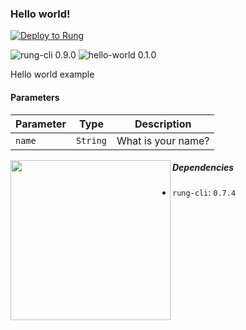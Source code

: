 ### Hello world!



[![Deploy to Rung](https://i.imgur.com/uijt57R.png)](https://app.rung.com.br/integration/hello-world/customize)

![rung-cli 0.9.0](https://img.shields.io/badge/rung--cli-0.9.0-blue.svg?style=flat-square)
![hello-world 0.1.0](https://img.shields.io/badge/hello--world-0.1.0-green.svg?style=flat-square)

Hello world example

#### Parameters

|Parameter | Type | Description |
|----------|------|-------------|
| `name` | `String` | What is your name? |

<img align="left" width="256" src="./icon.png" />

##### Dependencies

- `rung-cli`: `0.7.4`
